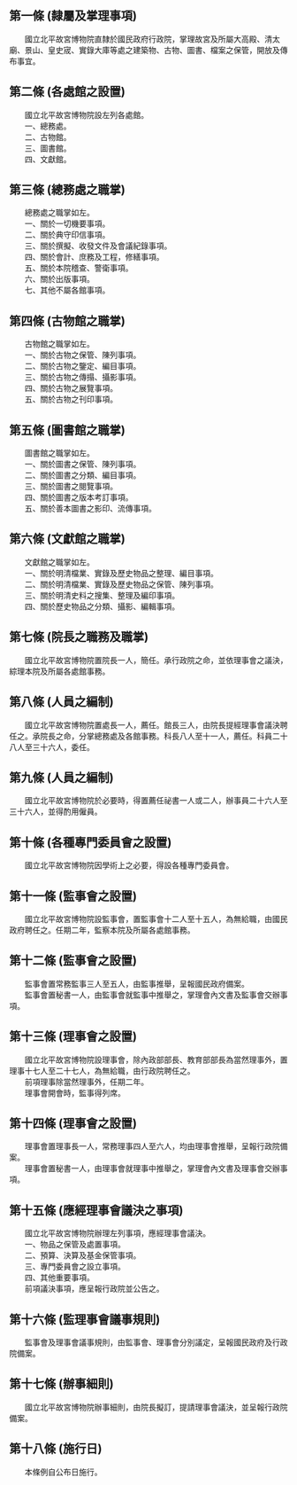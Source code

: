 第一條 (隸屬及掌理事項)
-----------------------
　　國立北平故宮博物院直隸於國民政府行政院，掌理故宮及所屬大高殿、清太廟、景山、皇史宬、實錄大庫等處之建築物、古物、圖書、檔案之保管，開放及傳布事宜。  


第二條 (各處館之設置)
---------------------
　　國立北平故宮博物院設左列各處館。  
　　一、總務處。  
　　二、古物館。  
　　三、圖書館。  
　　四、文獻館。  


第三條 (總務處之職掌)
---------------------
　　總務處之職掌如左。  
　　一、關於一切機要事項。  
　　二、關於典守印信事項。  
　　三、關於撰擬、收發文件及會議紀錄事項。  
　　四、關於會計、庶務及工程，修繕事項。  
　　五、關於本院稽查、警衛事項。  
　　六、關於出版事項。  
　　七、其他不屬各館事項。  


第四條 (古物館之職掌)
---------------------
　　古物館之職掌如左。  
　　一、關於古物之保管、陳列事項。  
　　二、關於古物之鑒定、編目事項。  
　　三、關於古物之傳搨、攝影事項。  
　　四、關於古物之展覽事項。  
　　五、關於古物之刊印事項。  


第五條 (圖書館之職掌)
---------------------
　　圖書館之職掌如左。  
　　一、關於圖書之保管、陳列事項。  
　　二、關於圖書之分類、編目事項。  
　　三、關於圖書之閱覽事項。  
　　四、關於圖書之版本考訂事項。  
　　五、關於善本圖書之影印、流傳事項。  


第六條 (文獻館之職掌)
---------------------
　　文獻館之職掌如左。  
　　一、關於明清檔業、實錄及歷史物品之整理、編目事項。  
　　二、關於明清檔業、實錄及歷史物品之保管、陳列事項。  
　　三、關於明清史料之搜集、整理及編印事項。  
　　四、關於歷史物品之分類、攝影、編輯事項。  


第七條 (院長之職務及職掌)
-------------------------
　　國立北平故宮博物院置院長一人，簡任。承行政院之命，並依理事會之議決，綜理本院及所屬各處館事務。  


第八條 (人員之編制)
-------------------
　　國立北平故宮博物院置處長一人，薦任。館長三人，由院長提經理事會議決聘任之。承院長之命，分掌總務處及各館事務。科長八人至十一人，薦任。科員二十八人至三十六人，委任。  


第九條 (人員之編制)
-------------------
　　國立北平故宮博物院於必要時，得置薦任祕書一人或二人，辦事員二十六人至三十六人，並得酌用僱員。  


第十條 (各種專門委員會之設置)
-----------------------------
　　國立北平故宮博物院因學術上之必要，得設各種專門委員會。  


第十一條 (監事會之設置)
-----------------------
　　國立北平故宮博物院設監事會，置監事會十二人至十五人，為無給職，由國民政府聘任之。任期二年，監察本院及所屬各處館事務。  


第十二條 (監事會之設置)
-----------------------
　　監事會置常務監事三人至五人，由監事推舉，呈報國民政府備案。  
　　監事會置秘書一人，由監事會就監事中推舉之，掌理會內文書及監事會交辦事項。  


第十三條 (理事會之設置)
-----------------------
　　國立北平故宮博物院設理事會，除內政部部長、教育部部長為當然理事外，置理事十七人至二十七人，為無給職，由行政院聘任之。  
　　前項理事除當然理事外，任期二年。  
　　理事會開會時，監事得列席。  


第十四條 (理事會之設置)
-----------------------
　　理事會置理事長一人，常務理事四人至六人，均由理事會推舉，呈報行政院備案。  
　　理事會置秘書一人，由理事會就理事中推舉之，掌理會內文書及理事會交辦事項。  


第十五條 (應經理事會議決之事項)
-------------------------------
　　國立北平故宮博物院辦理左列事項，應經理事會議決。  
　　一、物品之保管及處置事項。  
　　二、預算、決算及基金保管事項。  
　　三、專門委員會之設立事項。  
　　四、其他重要事項。  
　　前項議決事項，應呈報行政院並公告之。  


第十六條 (監理事會議事規則)
---------------------------
　　監事會及理事會議事規則，由監事會、理事會分別議定，呈報國民政府及行政院備案。  


第十七條 (辦事細則)
-------------------
　　國立北平故宮博物院辦事細則，由院長擬訂，提請理事會議決，並呈報行政院備案。  


第十八條 (施行日)
-----------------
　　本條例自公布日施行。